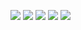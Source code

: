 
[![](https://raw.githubusercontent.com/kaneda0511/github_profile_summary_cards/master/profile-summary-card-output/github/0-profile-details.svg)](https://github.com/vn7n24fzkq/github-profile-summary-cards)
[![](https://raw.githubusercontent.com/kaneda0511/github_profile_summary_cards/master/profile-summary-card-output/github/1-repos-per-language.svg)](https://github.com/vn7n24fzkq/github-profile-summary-cards) [![](https://raw.githubusercontent.com/kaneda0511/github_profile_summary_cards/master/profile-summary-card-output/github/2-most-commit-language.svg)](https://github.com/vn7n24fzkq/github-profile-summary-cards)
[![](https://raw.githubusercontent.com/kaneda0511/github_profile_summary_cards/master/profile-summary-card-output/github/3-stats.svg)](https://github.com/vn7n24fzkq/github-profile-summary-cards) [![](https://raw.githubusercontent.com/kaneda0511/github_profile_summary_cards/master/profile-summary-card-output/github/4-productive-time.svg)](https://github.com/vn7n24fzkq/github-profile-summary-cards)
